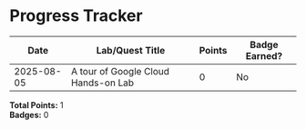 # Progress Tracker

| Date       | Lab/Quest Title                 | Points | Badge Earned? |
|------------|--------------------------------|--------|---------------|
| 2025-08-05 | A tour of Google Cloud Hands-on Lab | 0      | No            |

**Total Points:** 1  
**Badges:** 0
